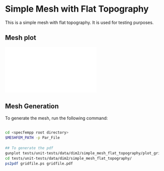 # Simple Mesh with Flat Topography

This is a simple mesh with flat topography. It is used for testing purposes.

## Mesh plot

![Mesh plot](gridfile.pdf)

## Mesh Generation

To generate the mesh, run the following command:

```bash

cd <specfempp root directory>
$MESHFEM_PATH -p Par_File

## To generate the pdf
gunplot tests/unit-tests/data/dim2/simple_mesh_flat_topography/plot_gridfile.gnuplot
cd tests/unit-tests/data/dim2/simple_mesh_flat_topography/
ps2pdf gridfile.ps gridfile.pdf

```

